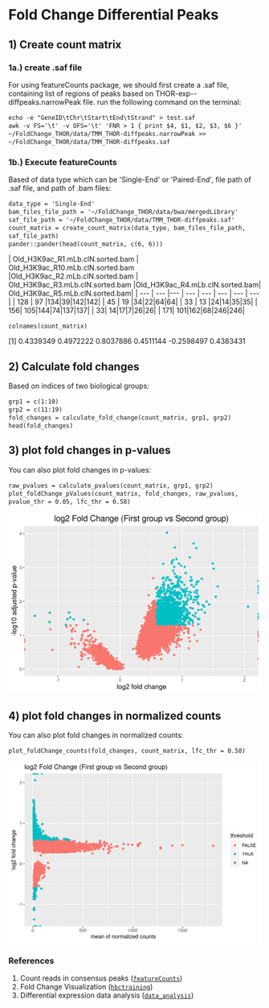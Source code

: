 # Fold Change Differential Peaks

## 1) Create count matrix
### 1a.) create .saf file
For using featureCounts package, we should first create a .saf file, containing list of regions of peaks based on THOR-exp-<date>-diffpeaks.narrowPeak file.
run the following command on the terminal:

```{bash}
echo -e "GeneID\tChr\tStart\tEnd\tStrand" > test.saf
awk -v FS='\t' -v OFS='\t' 'FNR > 1 { print $4, $1, $2, $3, $6 }' ~/FoldChange_THOR/data/TMM_THOR-diffpeaks.narrowPeak >> ~/FoldChange_THOR/data/TMM_THOR-diffpeaks.saf
```

### 1b.) Execute featureCounts
Based of data type which can be 'Single-End' or 'Paired-End', file path of .saf file, and path of .bam files:

```{r}
data_type = 'Single-End'
bam_files_file_path = '~/FoldChange_THOR/data/bwa/mergedLibrary'
saf_file_path = '~/FoldChange_THOR/data/TMM_THOR-diffpeaks.saf'
count_matrix = create_count_matrix(data_type, bam_files_file_path, saf_file_path)
pander::pander(head(count_matrix, c(6, 6)))
```
|  Old_H3K9ac_R1.mLb.clN.sorted.bam | Old_H3K9ac_R10.mLb.clN.sorted.bam |Old_H3K9ac_R2.mLb.clN.sorted.bam | Old_H3K9ac_R3.mLb.clN.sorted.bam |Old_H3K9ac_R4.mLb.clN.sorted.bam| Old_H3K9ac_R5.mLb.clN.sorted.bam|
| --- | --- |--- | --- | --- | --- | --- | --- |
| 128 | 97 |134|39|142|142|
| 45 | 19 |34|22|64|64|
| 33 | 13 |24|14|35|35|
| 156| 105|144|74|137|137|
| 33| 14|17|7|26|26|
| 171| 101|162|68|246|246|
  
```{r}
colnames(count_matrix)
```
  
[1]  0.4339349  0.4972222  0.8037886  0.4511144 -0.2598497  0.4383431

## 2) Calculate fold changes
Based on indices of two biological groups:

```{r}
grp1 = c(1:10)
grp2 = c(11:19)
fold_changes = calculate_fold_change(count_matrix, grp1, grp2)
head(fold_changes)
```

## 3) plot fold changes in p-values

You can also plot fold changes in p-values:

```{r}
raw_pvalues = calculate_pvalues(count_matrix, grp1, grp2)
plot_foldChange_pValues(count_matrix, fold_changes, raw_pvalues, pvalue_thr = 0.05, lfc_thr = 0.58)
```

![alt foldChange_pValues](https://github.com/minashaigan/FoldChange_THOR/blob/main/Figures/foldChange_pValues.png)
  
## 4) plot fold changes in normalized counts

You can also plot fold changes in normalized counts:

```{r}
plot_foldChange_counts(fold_changes, count_matrix, lfc_thr = 0.58)
```

![alt foldChange_pValues](https://github.com/minashaigan/FoldChange_THOR/blob/main/Figures/FoldChange_counts.png)

  ### References
  1. Count reads in consensus peaks ([`featureCounts`](http://bioinf.wehi.edu.au/featureCounts/))
  2. Fold Change Visualization ([`hbctraining`](https://hbctraining.github.io/Intro-to-R-with-DGE/lessons/B1_DGE_visualizing_results.html))
  3. Differential expression data analysis ([`data_analysis`](https://www.bioconductor.org/help/course-materials/2015/Uruguay2015/day5-data_analysis.html))
